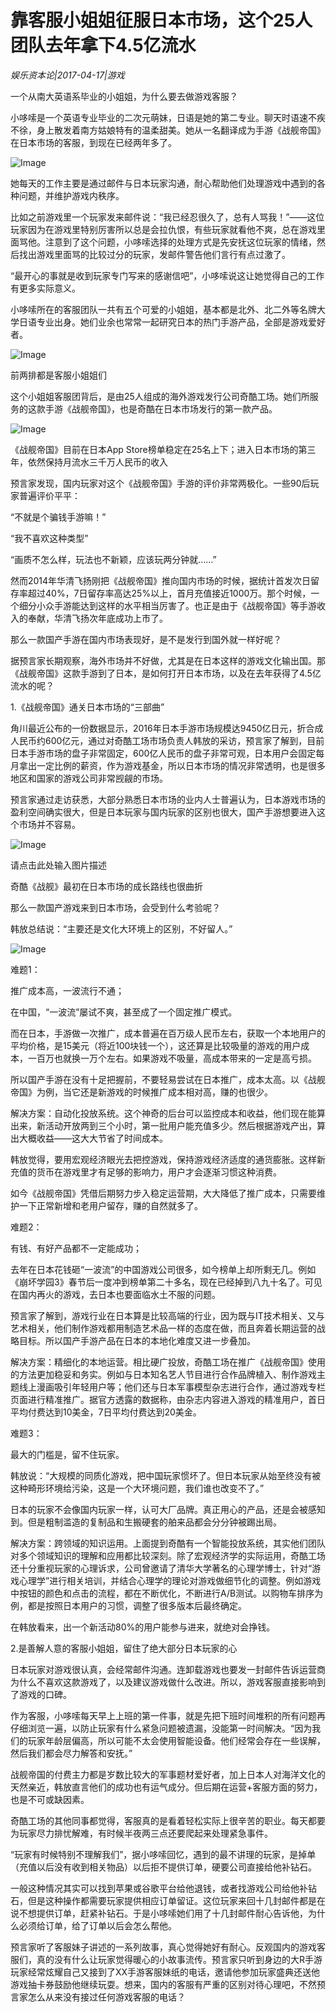# 靠客服小姐姐征服日本市场，这个25人团队去年拿下4.5亿流水

*娱乐资本论|2017-04-17|游戏*

一个从南大英语系毕业的小姐姐，为什么要去做游戏客服？

小哆嗦是一个英语专业毕业的二次元萌妹，日语是她的第二专业。聊天时语速不疾不徐，身上散发着南方姑娘特有的温柔甜美。她从一名翻译成为手游《战舰帝国》在日本市场的客服，到现在已经两年多了。

![Image](http://p3.pstatp.com/large/37cc0001ee2d68057c82)

她每天的工作主要是通过邮件与日本玩家沟通，耐心帮助他们处理游戏中遇到的各种问题，并维护游戏内秩序。

比如之前游戏里一个玩家发来邮件说：“我已经忍很久了，总有人骂我！”——这位玩家因为在游戏里特别厉害所以总是会拉仇恨，有些玩家就看他不爽，总在游戏里面骂他。注意到了这个问题，小哆嗦选择的处理方式是先安抚这位玩家的情绪，然后找出游戏里面骂的比较过分的玩家，发邮件警告他们言行有点过激了。

“最开心的事就是收到玩家专门写来的感谢信吧”，小哆嗦说这让她觉得自己的工作有更多实际意义。

小哆嗦所在的客服团队一共有五个可爱的小姐姐，基本都是北外、北二外等名牌大学日语专业出身。她们业余也常常一起研究日本的热门手游产品，全部是游戏爱好者。

![Image](http://p2.pstatp.com/large/37cc0001ee2c2001d9da)

前两排都是客服小姐姐们

这个小姐姐客服团背后，是由25人组成的海外游戏发行公司奇酷工场。她们所服务的这款手游《战舰帝国》，也是奇酷在日本市场发行的第一款产品。

![Image](http://p2.pstatp.com/large/37c70001f25fe74c95d1)

《战舰帝国》目前在日本App Store榜单稳定在25名上下；进入日本市场的第三年，依然保持月流水三千万人民币的收入

预言家发现，国内玩家对这个《战舰帝国》手游的评价非常两极化。一些90后玩家普遍评价平平：

“不就是个骗钱手游嘛！”

“我不喜欢这种类型”

“画质不怎么样，玩法也不新颖，应该玩两分钟就……”

然而2014年华清飞扬刚把《战舰帝国》推向国内市场的时候，据统计首发次日留存率超过40%，7日留存率高达25%以上，首月充值接近1000万。那个时候，一个细分小众手游能达到这样的水平相当厉害了。也正是由于《战舰帝国》等手游收入的奉献，华清飞扬次年底成功上市了。

那么一款国产手游在国内市场表现好，是不是发行到国外就一样好呢？

据预言家长期观察，海外市场并不好做，尤其是在日本这样的游戏文化输出国。那《战舰帝国》这款手游到了日本，是如何打开日本市场，以及在去年获得了4.5亿流水的呢？

1.《战舰帝国》通关日本市场的“三部曲”

角川最近公布的一份数据显示，2016年日本手游市场规模达9450亿日元，折合成人民币约600亿元，通过对奇酷工场市场负责人韩放的采访，预言家了解到，目前日本手游市场的盘子非常固定，600亿人民币的盘子非常可观，日本用户会固定每月拿出一定比例的薪资，作为游戏基金，所以日本市场的情况非常透明，也是很多地区和国家的游戏公司非常觊觎的市场。

预言家通过走访获悉，大部分熟悉日本市场的业内人士普遍认为，日本游戏市场的盈利空间确实很大，但是日本玩家与国内玩家的区别也很大，国产手游想要进入这个市场并不容易。

![Image](http://p3.pstatp.com/large/37ca0001f888024195ce)

请点击此处输入图片描述

奇酷《战舰》最初在日本市场的成长路线也很曲折

那么一款国产游戏来到日本市场，会受到什么考验呢？

韩放总结说：“主要还是文化大环境上的区别，不好留人。”

![Image](http://p3.pstatp.com/large/37ca0001f886bc237c76)

难题1：

推广成本高，一波流行不通；

在中国，“一波流”屡试不爽，甚至成了一个固定推广模式。

而在日本，手游做一次推广，成本普遍在百万级人民币左右，获取一个本地用户的平均价格，是15美元（将近100块钱一个），这还算是比较吸量的游戏的用户成本，一百万也就换一万个左右。如果游戏不吸量，高成本带来的一定是高亏损。

所以国产手游在没有十足把握前，不要轻易尝试在日本推广，成本太高。以《战舰帝国》为例，当它还是新游戏的时候推广成本相对高，赚的也很少。

解决方案：自动化投放系统。这个神奇的后台可以监控成本和收益，他们现在能算出来，新活动开放两到三个小时，第一批用户能充值多少。然后根据游戏产出，算出大概收益——这大大节省了时间成本。

韩放觉得，要用宏观经济眼光去把控游戏，保持游戏经济适度的通货膨胀。这样新充值的货币在游戏里才有足够的影响力，用户才会逐渐习惯这种消费。

如今《战舰帝国》凭借后期努力步入稳定运营期，大大降低了推广成本，只需要维护一下正常新增和老用户留存，赚的自然就多了。

难题2：

有钱、有好产品都不一定能成功；

去年在日本花钱砸“一波流”的中国游戏公司很多，如今榜单上却所剩无几。例如《崩坏学园3》春节后一度冲到榜单第二十多名，现在已经掉到八九十名了。可见在国内再火的游戏，去日本也要面临水土不服的问题。

预言家了解到，游戏行业在日本算是比较高端的行业，因为既与IT技术相关、又与艺术相关，他们制作游戏都用制造艺术品一样的态度在做，而且奔着长期运营的战略目标。所以国产手游产品在日本的本地化难度又进一步叠加。

解决方案：精细化的本地运营。相比硬广投放，奇酷工场在推广《战舰帝国》使用的方法更加稳妥和务实。例如与日本知名艺人节目进行合作品牌植入、制作游戏主题线上漫画吸引年轻用户等；他们还与日本军事模型杂志进行合作，通过游戏专栏页面进行精准推广。据官方透露的数据称，由杂志内容进入游戏的精准用户，首日平均付费达到10美金，7日平均付费达到20美金。

难题3：

最大的门槛是，留不住玩家。

韩放说：“大规模的同质化游戏，把中国玩家惯坏了。但日本玩家从始至终没有被这种畸形环境给污染，这是一个大环境问题，我们谁也改变不了。”

日本的玩家不会像国内玩家一样，认可大厂品牌。真正用心的产品，还是会被感知到。但是粗制滥造的复制品和生搬硬套的舶来品都会分分钟被踢出局。

解决方案：跨领域的知识运用。上面提到奇酷有一个智能投放系统，其实他们团队对多个领域知识的理解和应用都比较深刻。除了宏观经济学的实际运用，奇酷工场还十分重视玩家的心理诉求，公司曾邀请了清华大学著名的心理学博士，针对“游戏心理学”进行相关培训，并结合心理学的理论对游戏做细节化的调整。例如游戏中按钮的颜色和点击的流程，都在不断优化，不断进行A/B测试。以购物车排序为例，都是按照日本用户的习惯，调整了很多版本后最终确定。

在韩放看来，出一个新活动80%的用户能参与进来，就绝对会挣钱。

2.是善解人意的客服小姐姐，留住了绝大部分日本玩家的心

日本玩家对游戏很认真，会经常邮件沟通。连卸载游戏也要发一封邮件告诉运营商为什么不喜欢这款游戏了，以及建议游戏做什么改进。所以，游戏客服直接影响到了游戏的口碑。

作为客服，小哆嗦每天早上上班的第一件事，就是先把下班时间堆积的所有问题再仔细浏览一遍，以防止玩家有什么紧急问题被遗漏，没能第一时间解决。“因为我们的玩家年龄层偏高，所以可能不太会使用智能设备。他们经常会存在一些误解，然后我们都会尽力解答和安抚。”

战舰帝国的付费主力都是岁数比较大的军事题材爱好者，加上日本人对海洋文化的天然亲近，韩放直言他们的成功也有运气成分。但后期在运营+客服方面的努力，也是不可或缺因素。

奇酷工场的其他同事都觉得，客服真的是看着轻松实际上很辛苦的职业。每天都要为玩家尽力排忧解难，有时候半夜两三点还要爬起来处理紧急事件。

“玩家有时候特别不理解我们”，据小哆嗦回忆，遇到的最不讲理的玩家，是掉单（充值以后没有收到相关物品）以后拒不提供订单，硬要公司直接给他补钻石。

一般这种情况其实可以找到苹果或谷歌平台给他退钱，或者找游戏公司给他补钻石，但是这种操作都需要玩家提供相应订单留证。这位玩家来回十几封邮件都是在说不想提供订单，赶紧补钻石。于是小哆嗦她们用了十几封邮件耐心告诉他，为什么必须给订单，给了订单以后会怎么帮他。

预言家听了客服妹子讲述的一系列故事，真心觉得她好有耐心。反观国内的游戏客服们，真的没有什么让玩家觉得暖心的小故事流传。预言家只听到身边的大R手游玩家经常炫耀自己又接到了XX手游客服妹纸的电话，邀请他参加玩家盛典还送他游戏抽卡券鼓励他继续玩耍。想来，国内的客服有严重的区别对待心理吧，不然预言家怎么从来没有接过任何游戏客服的电话？

